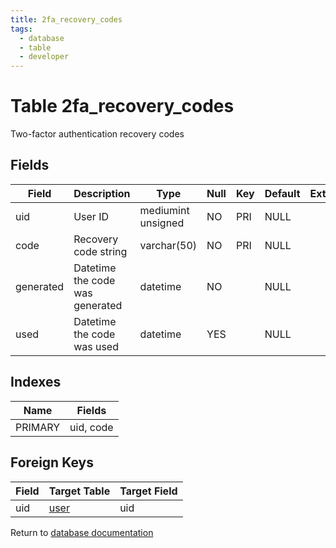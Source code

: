 ```yaml
---
title: 2fa_recovery_codes
tags:
  - database
  - table
  - developer
---
```

# Table 2fa_recovery_codes

Two-factor authentication recovery codes

## Fields

| Field     | Description                     | Type               | Null | Key | Default | Extra |
| --------- | ------------------------------- | ------------------ | ---- | --- | ------- | ----- |
| uid       | User ID                         | mediumint unsigned | NO   | PRI | NULL    |       |
| code      | Recovery code string            | varchar(50)        | NO   | PRI | NULL    |       |
| generated | Datetime the code was generated | datetime           | NO   |     | NULL    |       |
| used      | Datetime the code was used      | datetime           | YES  |     | NULL    |       |

## Indexes

| Name    | Fields    |
| ------- | --------- |
| PRIMARY | uid, code |

## Foreign Keys

| Field | Target Table         | Target Field |
| ----- | -------------------- | ------------ |
| uid   | [user](./db_user.md) | uid          |

Return to [database documentation](./index.md)

